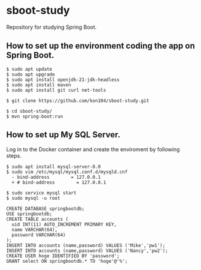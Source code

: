 # sboot-study
Repository for studying Spring Boot.

## How to set up the environment coding the app on Spring Boot.
```
$ sudo apt update
$ sudo apt upgrade
$ sudo apt install openjdk-21-jdk-headless
$ sudo apt install maven
$ sudo apt install git curl net-tools

$ git clone https://github.com/kon104/sboot-study.git

$ cd sboot-study/
$ mvn spring-boot:run
```

## How to set up My SQL Server.

Log in to the Docker container and create the enviroment by following steps.

```
$ sudo apt install mysql-server-8.0
$ sudo vim /etc/mysql/mysql.conf.d/mysqld.cnf
  -	bind-address        = 127.0.0.1
  +	# bind-address        = 127.0.0.1

$ sudo service mysql start
$ sudo mysql -u root

CREATE DATABASE springbootdb;
USE springbootdb;
CREATE TABLE accounts (
  uid INT(11) AUTO_INCREMENT PRIMARY KEY,
  name VARCHAR(64),
  password VARCHAR(64)
);
INSERT INTO accounts (name,password) VALUES ('Mike','pw1');
INSERT INTO accounts (name,password) VALUES ('Nancy','pw2');
CREATE USER hoge IDENTIFIED BY 'password';
GRANT select ON springbootdb.* TO 'hoge'@'%';
```




